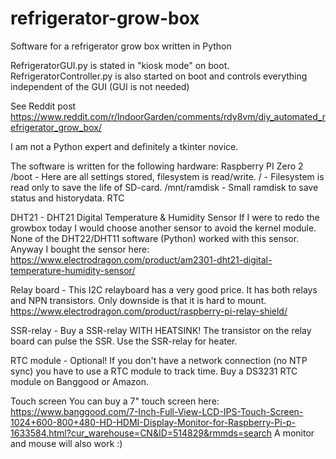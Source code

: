 # refrigerator-grow-box
Software for a refrigerator grow box written in Python

RefrigeratorGUI.py is stated in "kiosk mode" on boot.
RefrigeratorController.py is also started on boot and controls everything independent of the GUI (GUI is not needed)

See Reddit post https://www.reddit.com/r/IndoorGarden/comments/rdy8vm/diy_automated_refrigerator_grow_box/

I am not a Python expert and definitely a tkinter novice.

The software is written for the following hardware:
Raspberry PI Zero 2
  /boot         - Here are all settings stored, filesystem is read/write.
  /             - Filesystem is read only to save the life of SD-card.
  /mnt/ramdisk  - Small ramdisk to save status and historydata. RTC 
  
DHT21           - DHT21 Digital Temperature & Humidity Sensor
                  If I were to redo the growbox today I would choose another sensor to avoid the kernel module.
                  None of the DHT22/DHT11 software (Python) worked with this sensor.
                  Anyway I bought the sensor here: https://www.electrodragon.com/product/am2301-dht21-digital-temperature-humidity-sensor/
                  
Relay board     - This I2C relayboard has a very good price. It has both relays and NPN transistors. Only downside is that it is hard to mount.
                  https://www.electrodragon.com/product/raspberry-pi-relay-shield/

SSR-relay       - Buy a SSR-relay WITH HEATSINK! The transistor on the relay board can pulse the SSR. Use the SSR-relay for heater.

RTC module      - Optional! If you don't have a network connection (no NTP sync) you have to use a RTC module to track time.
                  Buy a DS3231 RTC module on Banggood or Amazon.
             
Touch screen      You can buy a 7" touch screen here: https://www.banggood.com/7-Inch-Full-View-LCD-IPS-Touch-Screen-1024+600-800+480-HD-HDMI-Display-Monitor-for-Raspberry-Pi-p-1633584.html?cur_warehouse=CN&ID=514829&rmmds=search
                  A monitor and mouse will also work :)
